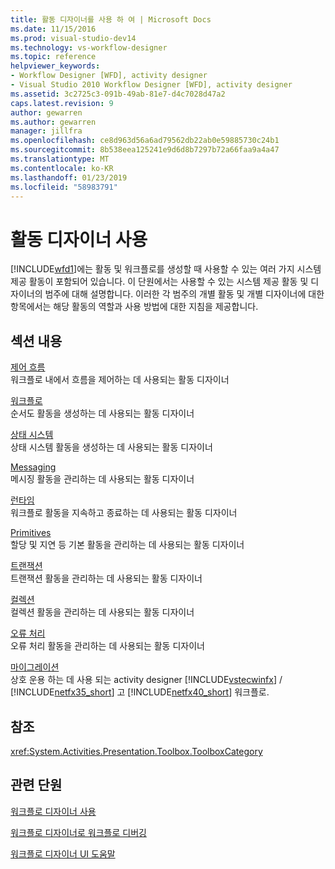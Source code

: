 ```yaml
---
title: 활동 디자이너를 사용 하 여 | Microsoft Docs
ms.date: 11/15/2016
ms.prod: visual-studio-dev14
ms.technology: vs-workflow-designer
ms.topic: reference
helpviewer_keywords:
- Workflow Designer [WFD], activity designer
- Visual Studio 2010 Workflow Designer [WFD], activity designer
ms.assetid: 3c2725c3-091b-49ab-81e7-d4c7028d47a2
caps.latest.revision: 9
author: gewarren
ms.author: gewarren
manager: jillfra
ms.openlocfilehash: ce8d963d56a6ad79562db22ab0e59885730c24b1
ms.sourcegitcommit: 8b538eea125241e9d6d8b7297b72a66faa9a4a47
ms.translationtype: MT
ms.contentlocale: ko-KR
ms.lasthandoff: 01/23/2019
ms.locfileid: "58983791"
---
```

# <a name="using-the-activity-designers"></a>활동 디자이너 사용
[!INCLUDE[wfd1](../includes/wfd1-md.md)]에는 활동 및 워크플로를 생성할 때 사용할 수 있는 여러 가지 시스템 제공 활동이 포함되어 있습니다. 이 단원에서는 사용할 수 있는 시스템 제공 활동 및 디자이너의 범주에 대해 설명합니다. 이러한 각 범주의 개별 활동 및 개별 디자이너에 대한 항목에서는 해당 활동의 역할과 사용 방법에 대한 지침을 제공합니다.  
  
## <a name="in-this-section"></a>섹션 내용  
 [제어 흐름](../workflow-designer/control-flow-activity-designers.md)  
 워크플로 내에서 흐름을 제어하는 데 사용되는 활동 디자이너  
  
 [워크플로](../workflow-designer/flowchart-activity-designers.md)  
 순서도 활동을 생성하는 데 사용되는 활동 디자이너  
  
 [상태 시스템](../workflow-designer/state-machine-activity-designers.md)  
 상태 시스템 활동을 생성하는 데 사용되는 활동 디자이너  
  
 [Messaging](../workflow-designer/messaging-activity-designers.md)  
 메시징 활동을 관리하는 데 사용되는 활동 디자이너  
  
 [런타임](../workflow-designer/runtime-activity-designers.md)  
 워크플로 활동을 지속하고 종료하는 데 사용되는 활동 디자이너  
  
 [Primitives](../workflow-designer/primitives-activity-designers.md)  
 할당 및 지연 등 기본 활동을 관리하는 데 사용되는 활동 디자이너  
  
 [트랜잭션](../workflow-designer/transaction-activity-designers.md)  
 트랜잭션 활동을 관리하는 데 사용되는 활동 디자이너  
  
 [컬렉션](../workflow-designer/collection-activity-designers.md)  
 컬렉션 활동을 관리하는 데 사용되는 활동 디자이너  
  
 [오류 처리](../workflow-designer/error-handling-activity-designers.md)  
 오류 처리 활동을 관리하는 데 사용되는 활동 디자이너  
  
 [마이그레이션](../workflow-designer/migration-activity-designers.md)  
 상호 운용 하는 데 사용 되는 activity designer [!INCLUDE[vstecwinfx](../includes/vstecwinfx-md.md)] / [!INCLUDE[netfx35_short](../includes/netfx35-short-md.md)] 고 [!INCLUDE[netfx40_short](../includes/netfx40-short-md.md)] 워크플로.  
  
## <a name="reference"></a>참조  
 <xref:System.Activities.Presentation.Toolbox.ToolboxCategory>  
  
## <a name="related-sections"></a>관련 단원  
 [워크플로 디자이너 사용](../workflow-designer/using-the-workflow-designer.md)  
  
 [워크플로 디자이너로 워크플로 디버깅](../workflow-designer/debugging-workflows-with-the-workflow-designer.md)  
  
 [워크플로 디자이너 UI 도움말](../workflow-designer/workflow-designer-ui-help.md)